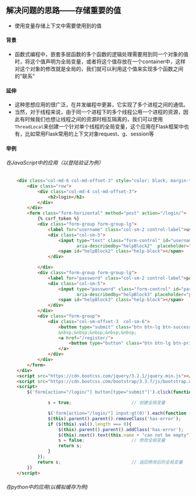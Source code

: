 ## 解决问题的思路——存储重要的值
- 使用变量存储上下文中需要使用到的值

#### 背景
- 函数式编程中，嵌套多层函数的多个函数的逻辑处理需要用到同一个对象的值时，将这个值声明为全局变量，或者将这个值存放在一个container中，这样对这个对象的修改就是全局的，我们就可以利用这个值来实现多个函数之间的"联系"

#### 延伸
- 这种思想应用的很广泛，在并发编程中更甚，它实现了多个进程之间的通信。
- 当然，对于线程来说，由于同一个进程下的多个线程公用一个进程的资源，因此有时候我们也想让线程之间的资源时相互隔离的，我们可以使用`ThreadLocal`来创建一个针对单个线程的全局变量，这个应用在Flask框架中也有，比如常用Flask常用的上下文对象request、g、session等 


#### 举例
###### 在JavaScript中的应用（以登陆验证为例）

```html
    <div class="col-md-6 col-md-offset-3" style="color: black; margin-top: 100px">
        <div class="row">
            <div class="col-md-4 col-md-offset-3">
                <h2>login</h2>
            </div>
        </div>
        <form class="form-horizontal" method="post" action="/login/">
            {% csrf_token %}
            <div class="form-group form-group-lg">
                <label for="username" class="col-sm-2 control-label">username</label>
                <div class="col-sm-5">
                    <input type="text" class="form-control" id="username" name="username"
                           aria-describedby="helpBlock2"  placeholder="username">
                    <span id="helpBlock2" class="help-block"></span>
                </div>

            </div>
            <div class="form-group form-group-lg">
                <label for="password" class="col-sm-2 control-label">password</label>
                <div class="col-sm-5">
                    <input type="password" class="form-control" id="password" name="password"
                           aria-describedby="helpBlock3" placeholder="password">
                    <span id="helpBlock3" class="help-block"></span>
                </div>
            </div>
            <div class="form-group">
                <div class="col-sm-offset-3  col-sm-6">
                    <button type="submit" class="btn btn-lg btn-success">登陆</button>
                    &nbsp;&nbsp;&nbsp;&nbsp;&nbsp;
                    <a href="/register/">
                        <button type="button" class="btn btn-lg btn-primary">注册</button>
                    </a>
                </div>
            </div>
        </form>
    </div>
    <script src="https://cdn.bootcss.com/jquery/3.2.1/jquery.min.js"></script>
    <script src="https://cdn.bootcss.com/bootstrap/3.3.7/js/bootstrap.min.js"></script>
    <script>
        $('form[action="/login/"] button[type="submit"]').click(function () {

                s = true;						// 创建全局变量

                $('form[action="/login/"] input:gt(0)').each(function () {
                $(this).parent().parent().removeClass('has-error');
                if ($(this).val().length === 0){
                    $(this).parent().parent().addClass('has-error');
                    $(this).next().text(this.name + "can not be empty");
                    s = false;					// 修改全局变量
                    return s;				
                }
            });
            return s;							// 返回修改后的全局变量
        })
    </script>
```


###### 在python中的应用(以模拟缓存为例)

```python

```